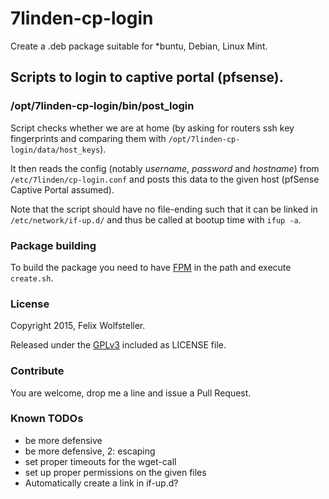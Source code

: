 # 7linden-cp-login

Create a .deb package suitable for \*buntu, Debian, Linux Mint.

## Scripts to login to captive portal (pfsense).

### /opt/7linden-cp-login/bin/post_login

Script checks whether we are at home (by asking for routers ssh key fingerprints and comparing them with `/opt/7linden-cp-login/data/host_keys`).

It then reads the config (notably *username*, *password* and *hostname*) from `/etc/7linden/cp-login.conf` and posts this data to the given host (pfSense Captive Portal assumed).

Note that the script should have no file-ending such that it can be linked in `/etc/network/if-up.d/` and thus be called at bootup time with `ifup -a`.

### Package building

To build the package you need to have [FPM](https://github.com/jordansissel/fpm) in the path and execute `create.sh`.

### License

Copyright 2015, Felix Wolfsteller.

Released under the [GPLv3](LICENSE) included as LICENSE file.

### Contribute

You are welcome, drop me a line and issue a Pull Request.

### Known TODOs

 * be more defensive
 * be more defensive, 2: escaping
 * set proper timeouts for the wget-call
 * set up proper permissions on the given files
 * Automatically create a link in if-up.d?
